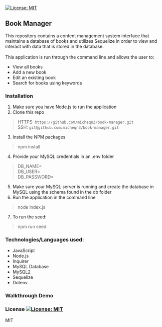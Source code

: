 [![License: MIT](https://img.shields.io/badge/License-MIT-yellow.svg)](https://opensource.org/licenses/MIT)
## Book Manager

This repository contains a content management system interface that maintains a database of books and utilizes Sequelize
in order to view and interact with data that is stored in the database. <br> <br>
This application is run through the command line and allows the user to:

  - View all books
  - Add a new book
  - Edit an existing book
  - Search for books using keywords

### Installation 

1. Make sure you have Node.js to run the application
2. Clone this repo
> HTTPS: `https://github.com/micheqn3/book-manager.git` <br>
> SSH: `git@github.com:micheqn3/book-manager.git`
3. Install the NPM packages
> npm install
4. Provide your MySQL credentials in an .env folder
> DB_NAME= <br>
> DB_USER= <br>
> DB_PASSWORD= <br>
5. Make sure your MySQL server is running and create the database in MySQL using the schema found in the db folder
6. Run the application in the command line 
> node index.js
7. To run the seed:
> npm run seed

### Technologies/Languages used: 

  - JavaScript
  - Node.js
  - Inquirer
  - MySQL Database
  - MySQL2
  - Sequelize
  - Dotenv

### Walkthrough Demo

### License [![License: MIT](https://img.shields.io/badge/License-MIT-yellow.svg)](https://opensource.org/licenses/MIT)

MIT 
